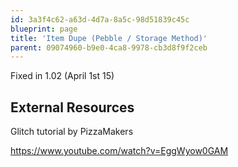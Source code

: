 ```yaml
---
id: 3a3f4c62-a63d-4d7a-8a5c-98d51839c45c
blueprint: page
title: 'Item Dupe (Pebble / Storage Method)'
parent: 09074960-b9e0-4ca8-9978-cb3d8f9f2ceb
---
```

Fixed in 1.02 (April 1st 15)

## External Resources

Glitch tutorial by PizzaMakers

https://www.youtube.com/watch?v=EggWyow0GAM
